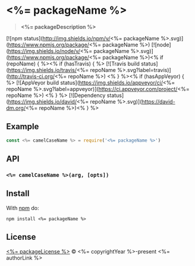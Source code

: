 # <%= packageName %>

> **<%= packageDescription %>**

[![npm status](http://img.shields.io/npm/v/<%= packageName %>.svg)](https://www.npmjs.org/package/<%= packageName %>)
[![node](https://img.shields.io/node/v/<%= packageName %>.svg)](https://www.npmjs.org/package/<%= packageName %>)<% if (repoName) { %><% if (hasTravis) { %>
[![Travis build status](https://img.shields.io/travis/<%= repoName %>.svg?label=travis)](http://travis-ci.org/<%= repoName %>) <% } %><% if (hasAppVeyor) { %>
[![AppVeyor build status](https://img.shields.io/appveyor/ci/<%= repoName %>.svg?label=appveyor)](https://ci.appveyor.com/project/<%= repoName %>) <% } %>
[![Dependency status](https://img.shields.io/david/<%= repoName %>.svg)](https://david-dm.org/<%= repoName %>)<% } %>

## Example

```js
const <%= camelCaseName %> = require('<%= packageName %>')
```

## API

### `<%= camelCaseName %>(arg, [opts])`

## Install

With [npm](https://npmjs.org) do:

```
npm install <%= packageName %>
```

## License

[<%= packageLicense %>](<%= licenseLink %>) © <%= copyrightYear %>-present <%= authorLink %>
